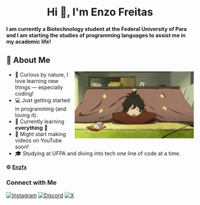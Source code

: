 <h1 align="center">Hi 👋, I'm Enzo Freitas</h1>
<h4>I am currently a Biotechnology student at the Federal University of Para and I am starting the studies of programming languages to assist me in my academic life!</h4>

## 🚀 About Me
<img align="right" alt="Hyouka" height="180px" src="hyouka.gif">


- 🧠 Curious by nature, I love learning new things — especially coding!
- 💻 Just getting started in programming (and loving it).
- 🌱 Currently learning **everything** 🤪
- 🎥 Might start making videos on YouTube soon!
- 🎓 Studying at UFPA and diving into tech one line of code at a time.


**© [Enzfx](https://github.com/Enzfx)**

### Connect with Me



[![Instagram](https://img.shields.io/badge/-Instagram-%23E4405F?style=for-the-badge&logo=instagram&logoColor=white)](https://www.instagram.com/enzfrx/)
[![Discord](https://img.shields.io/badge/Discord-5865F2?style=for-the-badge&logo=discord&logoColor=white)](https://discord.gg/afNuY78PCK)
[![X](https://img.shields.io/badge/Enzfsz-000?style=for-the-badge&logo=x)](https://x.com/enzfsz)
